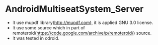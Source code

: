 # AndroidMultiseatSystem_Server

- It use mupdf library(http://mupdf.com), it is applied GNU 3.0 license.
- It use some source which in part of remoteroid(https://code.google.com/archive/p/remoteroid/) source.
- It was tested in odroid.
